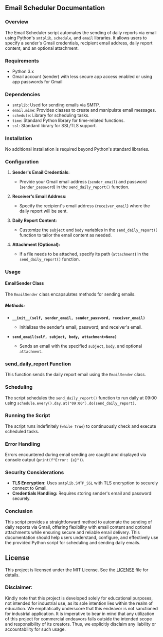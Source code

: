 ## Email Scheduler Documentation

### Overview

The Email Scheduler script automates the sending of daily reports via email using Python's `smtplib`, `schedule`, and `email` libraries. It allows users to specify a sender's Gmail credentials, recipient email address, daily report content, and an optional attachment.

### Requirements

- Python 3.x
- Gmail account (sender) with less secure app access enabled or using app passwords for Gmail

### Dependencies

- `smtplib`: Used for sending emails via SMTP.
- `email.mime`: Provides classes to create and manipulate email messages.
- `schedule`: Library for scheduling tasks.
- `time`: Standard Python library for time-related functions.
- `ssl`: Standard library for SSL/TLS support.

### Installation

No additional installation is required beyond Python's standard libraries.

### Configuration

1. **Sender's Email Credentials:**
   - Provide your Gmail email address (`sender_email`) and password (`sender_password`) in the `send_daily_report()` function.

2. **Receiver's Email Address:**
   - Specify the recipient's email address (`receiver_email`) where the daily report will be sent.

3. **Daily Report Content:**
   - Customize the `subject` and `body` variables in the `send_daily_report()` function to tailor the email content as needed.

4. **Attachment (Optional):**
   - If a file needs to be attached, specify its path (`attachment`) in the `send_daily_report()` function.

### Usage

#### EmailSender Class

The `EmailSender` class encapsulates methods for sending emails.

##### Methods:

- **`__init__(self, sender_email, sender_password, receiver_email)`**
  - Initializes the sender's email, password, and receiver's email.

- **`send_email(self, subject, body, attachment=None)`**
  - Sends an email with the specified `subject`, `body`, and optional `attachment`.

### send_daily_report Function

This function sends the daily report email using the `EmailSender` class.

### Scheduling

The script schedules the `send_daily_report()` function to run daily at 09:00 using `schedule.every().day.at("09:00").do(send_daily_report)`.

### Running the Script

The script runs indefinitely (`while True`) to continuously check and execute scheduled tasks.

### Error Handling

Errors encountered during email sending are caught and displayed via console output (`print(f"Error: {e}")`).

### Security Considerations

- **TLS Encryption:** Uses `smtplib.SMTP_SSL` with TLS encryption to securely connect to Gmail.
- **Credentials Handling:** Requires storing sender's email and password securely.

### Conclusion

This script provides a straightforward method to automate the sending of daily reports via Gmail, offering flexibility with email content and optional attachments while ensuring secure and reliable email delivery. This documentation should help users understand, configure, and effectively use the provided Python script for scheduling and sending daily emails.

## **License**

This project is licensed under the MIT License. See the [LICENSE](LICENSE) file for details.

### **Disclaimer:**

Kindly note that this project is developed solely for educational purposes, not intended for industrial use, as its sole intention lies within the realm of education. We emphatically underscore that this endeavor is not sanctioned for industrial application. It is imperative to bear in mind that any utilization of this project for commercial endeavors falls outside the intended scope and responsibility of its creators. Thus, we explicitly disclaim any liability or accountability for such usage.